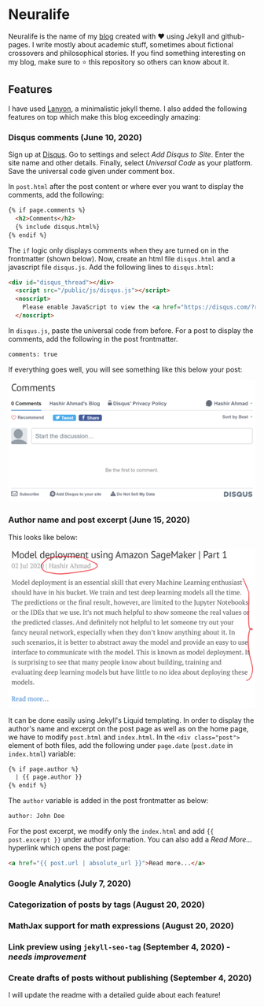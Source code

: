 # Neuralife

Neuralife is the name of my [blog](https://hash-ir.github.io) created with ❤️ using Jekyll and github-pages. I write mostly about academic stuff, sometimes about fictional crossovers and philosophical stories. If you find something interesting on my blog, make sure to ⭐️ this repository so others can know about it. 

## Features
I have used [Lanyon](https://lanyon.getpoole.com/), a minimalistic jekyll theme. I also added the following features on top which make this blog exceedingly amazing: 
### Disqus comments (June 10, 2020)
Sign up at [Disqus](https://disqus.com/). Go to settings and select *Add Disqus to Site*. Enter the site name and other details. Finally, select *Universal Code* as your platform. Save the universal code given under comment box. 

In `post.html` after the post content or where ever you want to display the comments, add the following:
```html
{% if page.comments %}
  <h2>Comments</h2>
  {% include disqus.html%}
{% endif %}
```
The `if` logic only displays comments when they are turned on in the frontmatter (shown below). Now, create an html file `disqus.html` and a javascript file `disqus.js`. Add the following lines to `disqus.html`:
```html
<div id="disqus_thread"></div>
  <script src="/public/js/disqus.js"></script>
  <noscript>
    Please enable JavaScript to view the <a href="https://disqus.com/?ref_noscript">comments powered by Disqus.</a>
  </noscript>
```
In `disqus.js`, paste the universal code from before. For a post to display the comments, add the following in the post frontmatter.
```html
comments: true
```
If everything goes well, you will see something like this below your post:

<img src="public/images/comments.PNG" alt="comments-box" width="600px" />

### Author name and post excerpt (June 15, 2020)
This looks like below:

<img src="public/images/author-excerpt.png" alt="author-excerpt" width="600px" />

It can be done easily using Jekyll's Liquid templating. In order to display the author's name and excerpt on the post page as well as on the home page, we have to modify `post.html` and `index.html`. In the `<div class="post">` element of both files, add the following under `page.date` (`post.date` in `index.html`) variable:
```html
{% if page.author %}
  | {{ page.author }}
{% endif %}
```
The `author` variable is added in the post frontmatter as below:
```html
author: John Doe
```
For the post excerpt, we modify only the `index.html` and add `{{ post.excerpt }}` under author information. You can also add a *Read More...* hyperlink which opens the post page:
```html
<a href="{{ post.url | absolute_url }}">Read more...</a>
```
### Google Analytics (July 7, 2020)
### Categorization of posts by tags (August 20, 2020)
### MathJax support for math expressions (August 20, 2020)
### Link preview using `jekyll-seo-tag` (September 4, 2020) - *needs improvement*
### Create drafts of posts without publishing (September 4, 2020)

I will update the readme with a detailed guide about each feature!
